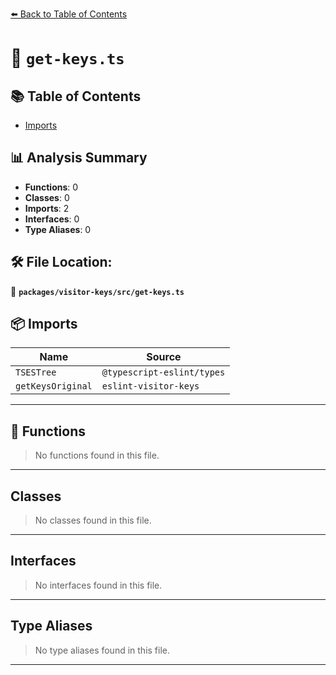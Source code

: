 [⬅️ Back to Table of Contents](../../../index.md)

# 📄 `get-keys.ts`

## 📚 Table of Contents

- [Imports](#imports)

## 📊 Analysis Summary

- **Functions**: 0
- **Classes**: 0
- **Imports**: 2
- **Interfaces**: 0
- **Type Aliases**: 0

## 🛠️ File Location:
📂 **`packages/visitor-keys/src/get-keys.ts`**

## 📦 Imports

| Name | Source |
|------|--------|
| `TSESTree` | `@typescript-eslint/types` |
| `getKeysOriginal` | `eslint-visitor-keys` |


---

## 🔧 Functions

> No functions found in this file.


---

## Classes

> No classes found in this file.


---

## Interfaces

> No interfaces found in this file.


---

## Type Aliases

> No type aliases found in this file.


---